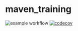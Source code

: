 # maven_training
![example workflow](https://github.com/Lairopw/maven_training/actions/workflows/build.yml/badge.svg)
[![codecov](https://codecov.io/gh/Lairopw/maven_training/branch/main/graph/badge.svg)](https://codecov.io/gh/Lairopw/maven_training)


